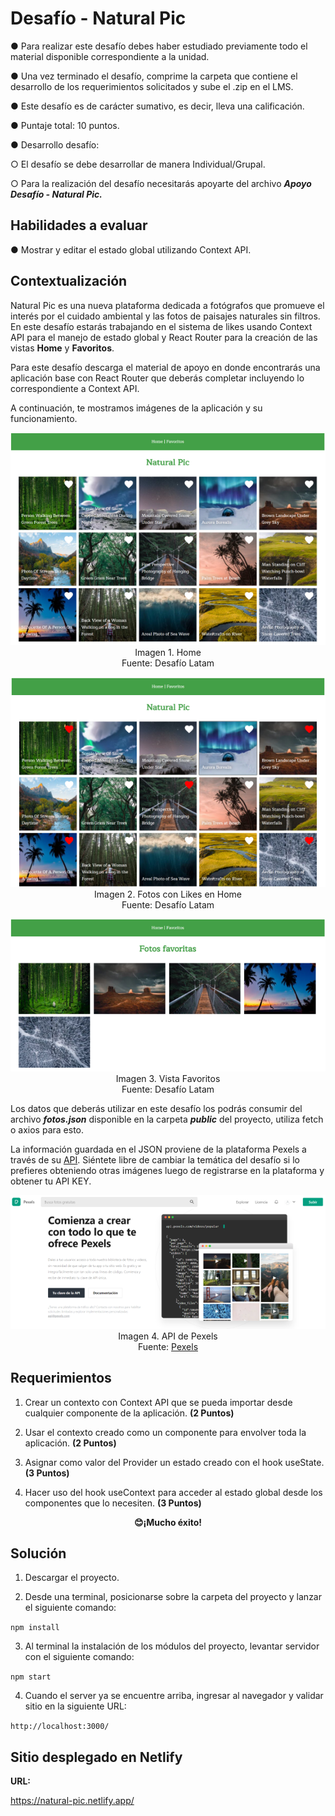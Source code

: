 # Desafío - Natural Pic

● Para realizar este desafío debes haber estudiado previamente todo el material disponible correspondiente a la unidad.

● Una vez terminado el desafío, comprime la carpeta que contiene el desarrollo de los requerimientos solicitados y sube el .zip en el LMS.

● Este desafío es de carácter sumativo, es decir, lleva una calificación.

● Puntaje total: 10 puntos.

● Desarrollo desafío:

  ○ El desafío se debe desarrollar de manera Individual/Grupal.

  ○ Para la realización del desafío necesitarás apoyarte del archivo ___Apoyo Desafío - Natural Pic.___

## Habilidades a evaluar

● Mostrar y editar el estado global utilizando Context API.

## Contextualización

Natural Pic es una nueva plataforma dedicada a fotógrafos que promueve el interés por el cuidado ambiental y las fotos de paisajes naturales sin filtros. En este desafío estarás trabajando en el sistema de likes usando Context API para el manejo de estado global y React Router para la creación de las vistas __Home__ y __Favoritos__.

Para este desafío descarga el material de apoyo en donde encontrarás una aplicación base con React Router que deberás completar incluyendo lo correspondiente a Context API.

A continuación, te mostramos imágenes de la aplicación y su funcionamiento.

<p align="center">
  <img src="https://github.com/Felipe-M-dev/react2-challenge02/blob/main/public/01.png?raw=true?raw=true" alt="Imagen 01"><br>
Imagen 1. Home<br>
Fuente: Desafío Latam
</p>

<p align="center">
  <img src="https://github.com/Felipe-M-dev/react2-challenge02/blob/main/public/02.png?raw=true?raw=true" alt="Imagen 02"><br>
Imagen 2. Fotos con Likes en Home<br>
Fuente: Desafío Latam
</p>

<p align="center">
  <img src="https://github.com/Felipe-M-dev/react2-challenge02/blob/main/public/03.png?raw=true?raw=true" alt="Imagen 03"><br>
Imagen 3. Vista Favoritos<br>
Fuente: Desafío Latam
</p>

Los datos que deberás utilizar en este desafío los podrás consumir del archivo ___fotos.json___ disponible en la carpeta ___public___ del proyecto, utiliza fetch o axios para esto.

La información guardada en el JSON proviene de la plataforma Pexels a través de su [API](https://www.pexels.com/es-es/api/). Siéntete libre de cambiar la temática del desafío si lo prefieres obteniendo otras imágenes luego de registrarse en la plataforma y obtener tu API KEY.

<p align="center">
  <img src="https://github.com/Felipe-M-dev/react2-challenge02/blob/main/public/04.png?raw=true?raw=true" alt="Imagen 04"><br>
Imagen 4. API de Pexels<br>
Fuente: <a href="https://www.pexels.com/es-es/api/">Pexels</a>
</p>

## Requerimientos

1. Crear un contexto con Context API que se pueda importar desde cualquier componente de la aplicación. __(2 Puntos)__

2. Usar el contexto creado como un componente para envolver toda la aplicación. __(2 Puntos)__

3. Asignar como valor del Provider un estado creado con el hook useState. __(3 Puntos)__

4. Hacer uso del hook useContext para acceder al estado global desde los componentes que lo necesiten. __(3 Puntos)__

<p align="center">
  <strong>😊¡Mucho éxito!</strong>
</p>

## Solución

1. Descargar el proyecto.

2. Desde una terminal, posicionarse sobre la carpeta del proyecto y lanzar el siguiente comando:

```npm install```

3. Al terminal la instalación de los módulos del proyecto, levantar servidor con el siguiente comando:

```npm start```

4. Cuando el server ya se encuentre arriba, ingresar al navegador y validar sitio en la siguiente URL:

```http://localhost:3000/```

## Sitio desplegado en Netlify

__URL:__

https://natural-pic.netlify.app/
